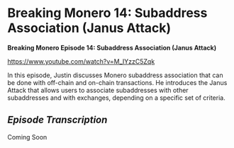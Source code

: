 # Breaking Monero 14: Subaddress Association (Janus Attack)

**Breaking Monero Episode 14: Subaddress Association (Janus Attack)**

https://www.youtube.com/watch?v=M_IYzzC5Zqk

In this episode, Justin discusses Monero subaddress association that can be done with off-chain and on-chain transactions. He introduces the Janus Attack that allows users to associate subaddresses with other subaddresses and with exchanges, depending on a specific set of criteria.

_**Episode Transcription**_
---

Coming Soon